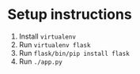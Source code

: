 Setup instructions
==================
1. Install `virtualenv`
2. Run `virtualenv flask`
3. Run `flask/bin/pip install flask`
4. Run `./app.py`
